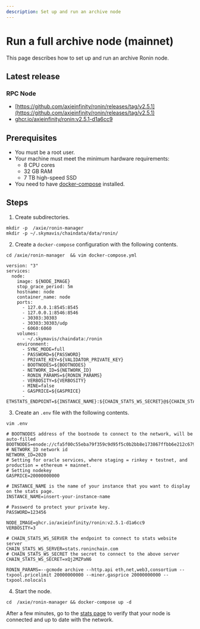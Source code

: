 ```yaml
---
description: Set up and run an archive node
---
```

# Run a full archive node (mainnet)

This page describes how to set up and run an archive Ronin node.

## Latest release
### RPC Node
* [https://github.com/axieinfinity/ronin/releases/tag/v2.5.1](https://github.com/axieinfinity/ronin/releases/tag/v2.5.1)
* [ghcr.io/axieinfinity/ronin:v2.5.1-d1a6cc9](https://github.com/axieinfinity/ronin/pkgs/container/ronin/69326810?tag=v2.5.1-d1a6cc9)

## Prerequisites

* You must be a root user.
* Your machine must meet the minimum hardware requirements:
  * 8 CPU cores
  * 32 GB RAM
  * 7 TB high-speed SSD
* You need to have [docker-compose](https://docs.docker.com/compose/install/) installed.

## Steps

1. Create subdirectories.
```
mkdir -p  /axie/ronin-manager
mkdir -p ~/.skymavis/chaindata/data/ronin/
```

2. Create a `docker-compose` configuration with the following contents.

```
cd /axie/ronin-manager  && vim docker-compose.yml
```

```
version: "3"
services:
  node:
    image: ${NODE_IMAGE}
    stop_grace_period: 5m
    hostname: node
    container_name: node
    ports:
      - 127.0.0.1:8545:8545
      - 127.0.0.1:8546:8546
      - 30303:30303
      - 30303:30303/udp
      - 6060:6060
    volumes:
      - ~/.skymavis/chaindata:/ronin
    environment:
      - SYNC_MODE=full
      - PASSWORD=${PASSWORD}
      - PRIVATE_KEY=${VALIDATOR_PRIVATE_KEY}
      - BOOTNODES=${BOOTNODES}
      - NETWORK_ID=${NETWORK_ID}
      - RONIN_PARAMS=${RONIN_PARAMS}
      - VERBOSITY=${VERBOSITY}
      - MINE=false
      - GASPRICE=${GASPRICE}
      - ETHSTATS_ENDPOINT=${INSTANCE_NAME}:${CHAIN_STATS_WS_SECRET}@${CHAIN_STATS_WS_SERVER}:443
```

3. Create an `.env` file with the following contents.

```
vim .env
```

```
# BOOTNODES address of the bootnode to connect to the network, will be auto-filled
BOOTNODES=enode://cfa5f00c55eba79f359c9d95f5c0b2bb8e173867ffbb6e212c6799a52918502519e56650970e34caf1cd17418d4da46c3243588578886c3b4f8c42d1934bf108@104.198.242.88:30303,enode://f500391c41906a1dae249df084a3d1659fe602db671730b2778316114a5f7df44a0c6864a8dfffdc380fc81c6965dd911338e0e2591eb78a506857015d166250@34.135.18.26:30303,enode://fc7b8ceafe16e6f79ab2da3e73d0a3163d0c28efe0778863102f8f27758986fe28c1540a9a0bbdff29ab93ad1c5803462efe6c98165bbb404d9d099a55f1d2c9@130.211.208.201:30303
# NETWORK_ID network id
NETWORK_ID=2020
# Setting for oracle services, where staging = rinkey + testnet, and production = ethereum + mainnet.
# Setting nodekey
GASPRICE=20000000000

# INSTANCE_NAME is the name of your instance that you want to display on the stats page.
INSTANCE_NAME=insert-your-instance-name

# Password to protect your private key.
PASSWORD=123456

NODE_IMAGE=ghcr.io/axieinfinity/ronin:v2.5.1-d1a6cc9
VERBOSITY=3

# CHAIN_STATS_WS_SERVER the endpoint to connect to stats website server
CHAIN_STATS_WS_SERVER=stats.roninchain.com
# CHAIN_STATS_WS_SECRET the secret to connect to the above server
CHAIN_STATS_WS_SECRET=xQj2MZPaN6

RONIN_PARAMS=--gcmode archive --http.api eth,net,web3,consortium --txpool.pricelimit 20000000000 --miner.gasprice 20000000000 --txpool.nolocals
```

4. Start the node.
```
cd  /axie/ronin-manager && docker-compose up -d
```

After a few minutes, go to the [stats page](https://stats.roninchain.com/) to verify that your node is connected and up to date with the network.
